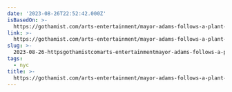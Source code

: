 ```yaml
---
date: '2023-08-26T22:52:42.000Z'
isBasedOn: >-
  https://gothamist.com/arts-entertainment/mayor-adams-follows-a-plant-based-diet-that-he-talks-about-all-the-time-so-i-tried-it
link: >-
  https://gothamist.com/arts-entertainment/mayor-adams-follows-a-plant-based-diet-that-he-talks-about-all-the-time-so-i-tried-it
slug: >-
  2023-08-26-httpsgothamistcomarts-entertainmentmayor-adams-follows-a-plant-based-diet-that-he-talks-about-all-the-time-so-i-tried-it
tags:
  - nyc
title: >-
  https://gothamist.com/arts-entertainment/mayor-adams-follows-a-plant-based-diet-that-he-talks-about-all-the-time-so-i-tried-it
---
```


